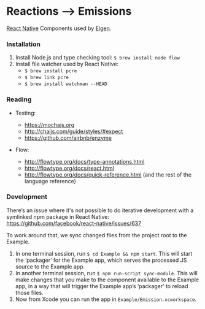 # Reactions ⟶ Emissions

[React Native] Components used by [Eigen].

[React Native]: http://facebook.github.io/react-native/
[Eigen]: https://github.com/artsy/eigen

### Installation

1. Install Node.js and type checking tool: `$ brew install node flow`
2. Install file watcher used by React Native:
   * `$ brew install pcre`
   * `$ brew link pcre`
   * `$ brew install watchman --HEAD`

### Reading

* Testing:
  - https://mochajs.org
  - http://chaijs.com/guide/styles/#expect
  - https://github.com/airbnb/enzyme

* Flow:
  - http://flowtype.org/docs/type-annotations.html
  - http://flowtype.org/docs/react.html
  - http://flowtype.org/docs/quick-reference.html (and the rest of the language reference)

### Development

There’s an issue where it's not possible to do iterative development with a
symlinked npm package in React Native: https://github.com/facebook/react-native/issues/637

To work around that, we sync changed files from the project root to the Example.

1. In one terminal session, run `$ cd Example && npm start`. This will start the
   ‘packager’ for the Example app, which serves the processed JS source to the
   Example app.
2. In another terminal session, run `$ npm run-script sync-module`. This will
   make changes that you make to the component available to the Example app, in
   a way that will trigger the Example app’s ‘packager’ to reload those files.
3. Now from Xcode you can run the app in `Example/Emission.xcworkspace`.
